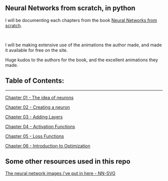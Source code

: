 ## Neural Networks from scratch, in python

I will be documenting each chapters from the book [Neural Networks from scratch](https://nnfs.io/).

&nbsp;

I will be making extensive use of the animations the author made, and made it available for free on the site.

Huge kudos to the authors for the book, and the excellent animations they made.

## Table of Contents:

---

[Chapter 01 - The idea of neurons](./Chapter%2001/)

[Chapter 02 - Creating a neuron](./Chapter%2002/)

[Chapter 03 - Adding Layers](./Chapter%2003/)

[Chapter 04 - Activation Functions](./Chapter%2004/)

[Chapter 05 - Loss Functions](./Chapter%2005/)

[Chapter 06 - Introduction to Optimization](./Chapter%2006/)

## Some other resources used in this repo

[The neural network images i've put in here - NN-SVG](http://alexlenail.me/NN-SVG/index.html)

